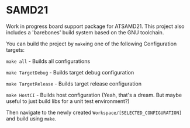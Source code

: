 # SAMD21

Work in progress board support package for ATSAMD21. This project also includes a 'barebones' build system based on the GNU toolchain.

You can build the project by `make`ing one of the following Configuration targets:

`make all` - Builds all configurations

`make TargetDebug` - Builds target debug configuration

`make TargetRelease` - Builds target release configuration

`make HostCI` - Builds host configuration (Yeah, that's a dream. But maybe useful to just build libs for a unit test environment?)

Then navigate to the newly created `Workspace/[SELECTED_CONFIGURATION]` and build using `make`.
